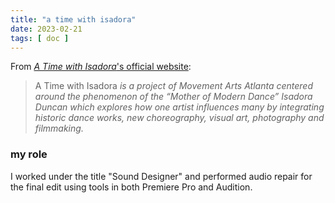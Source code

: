 ```yaml
---
title: "a time with isadora"
date: 2023-02-21
tags: [ doc ]
---
```

From [*A Time with Isadora*'s official website](https://www.atimewithisadora.org):

> A Time with Isadora *is a project of Movement Arts Atlanta centered around the phenomenon of the “Mother of Modern Dance” Isadora Duncan which explores how one artist influences many by integrating historic dance works, new choreography, visual art, photography and filmmaking.*

### my role
I worked under the title "Sound Designer" and performed audio repair for the final edit using tools in both Premiere Pro and Audition.